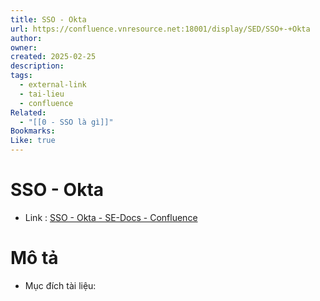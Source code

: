 ```yaml
---
title: SSO - Okta
url: https://confluence.vnresource.net:18001/display/SED/SSO+-+Okta
author: 
owner: 
created: 2025-02-25
description: 
tags:
  - external-link
  - tai-lieu
  - confluence
Related:
  - "[[0 - SSO là gì]]"
Bookmarks: 
Like: true
---
```

# SSO - Okta
- Link :  [SSO - Okta - SE-Docs - Confluence](https://confluence.vnresource.net:18001/display/SED/SSO+-+Okta)

# Mô tả 
- Mục đích tài liệu:

